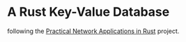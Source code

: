 # A Rust Key-Value Database

following the [Practical Network Applications in Rust](https://github.com/pingcap/talent-plan/blob/master/courses/rust/README.md) project.